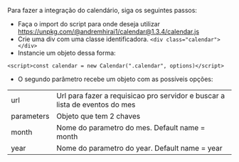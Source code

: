 Para fazer a integração do calendário, siga os seguintes passos:

- Faça o import do script para onde deseja utilizar
  <a href="https://unpkg.com/@andremhirai1/calendar@1.3.4/calendar.js">https://unpkg.com/@andremhirai1/calendar@1.3.4/calendar.js</a>
- Crie uma div com uma classe identificadora. 
  ```<div class="calendar"> </div>```
- Instancie um objeto dessa forma:

```<script>const calendar = new Calendar(".calendar", options)</script>```

- O segundo parâmetro recebe um objeto com as possíveis opções:

<table>
    <tr>
        <td>url</td>
        <td>Url para fazer a requisicao pro servidor e buscar a lista de eventos do mes</td>
    </tr>
    <tr>
        <td>parameters</td>
        <td>Objeto que tem 2 chaves</td>
    </tr>
    <tr>
        <td>month</td>
        <td>Nome do parametro do mes. Default name = month</td>
    </tr>
    <tr>
        <td>year</td>
        <td>Nome do parametro do year. Default name = year</td>
    </tr>
</table>
